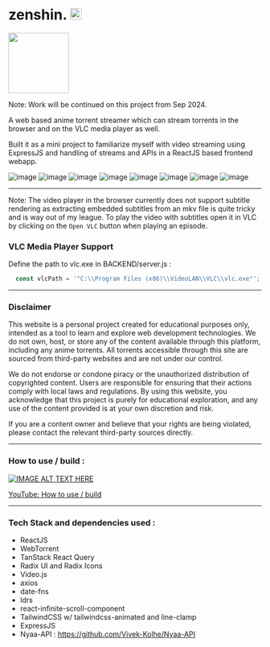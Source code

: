 # zenshin. <img src="https://github.com/user-attachments/assets/87dd28e0-8c0a-43ce-a953-f58c604ccf62" width="23">

<img src="https://github.com/user-attachments/assets/af797fd4-e7ca-428f-82fc-c50d13b9407c" width="120">

Note: Work will be continued on this project from Sep 2024.

A web based anime torrent streamer which can stream torrents in the browser and on the VLC media player as well.

Built it as a mini project to familiarize myself with video streaming using ExpressJS and handling of streams and APIs in a ReactJS based frontend webapp.

![image](https://github.com/user-attachments/assets/dad59995-f2e5-4a27-b933-d16c762bbe42)
![image](https://github.com/user-attachments/assets/9abe8f0f-3eef-405c-b595-924cd2276b6b)
![image](https://github.com/user-attachments/assets/5b2f79f7-85a4-4532-b5af-e1f3e5eeeb71)
![image](https://github.com/user-attachments/assets/4e3ec7cf-2fec-4c1c-8a1d-d07dfbda2f53)
![image](https://github.com/user-attachments/assets/bec74950-27c7-4b1a-ac7c-974e6d699739)
![image](https://github.com/user-attachments/assets/e9baf709-dc2a-4b90-95b2-ff4dcfdd986d)
![image](https://github.com/user-attachments/assets/1341c03b-0674-4d70-be95-e4d1bff3119e)
![image](https://github.com/user-attachments/assets/ab95917b-11f5-4f02-a73f-43cfa2afc40f)

---

Note: The video player in the browser currently does not support subtitle rendering as extracting embedded subtitles from an mkv file is quite tricky and is way out of my league. To play the video with subtitles open it in VLC by clicking on the `Open VLC` button when playing an episode.

### VLC Media Player Support
Define the path to vlc.exe in BACKEND/server.js : 

```js
  const vlcPath = '"C:\\Program Files (x86)\\VideoLAN\\VLC\\vlc.exe"'; // Adjust this path as needed
```

---

### Disclaimer

This website is a personal project created for educational purposes only, intended as a tool to learn and explore web development technologies. We do not own, host, or store any of the content available through this platform, including any anime torrents. All torrents accessible through this site are sourced from third-party websites and are not under our control.

We do not endorse or condone piracy or the unauthorized distribution of copyrighted content. Users are responsible for ensuring that their actions comply with local laws and regulations. By using this website, you acknowledge that this project is purely for educational exploration, and any use of the content provided is at your own discretion and risk.

If you are a content owner and believe that your rights are being violated, please contact the relevant third-party sources directly.

---

### How to use / build : 

[![IMAGE ALT TEXT HERE](https://img.youtube.com/vi/DiVczJ92sAU/0.jpg)](https://www.youtube.com/watch?v=DiVczJ92sAU)

[YouTube: How to use / build](https://youtu.be/DiVczJ92sAU?si=NvqnDvXE_LW7EHW8)

---

### Tech Stack and dependencies used :
- ReactJS
- WebTorrent
- TanStack React Query
- Radix UI and Radix Icons
- Video.js
- axios
- date-fns
- ldrs
- react-infinite-scroll-component
- TailwindCSS w/ tailwindcss-animated and line-clamp
- ExpressJS
- Nyaa-API : https://github.com/Vivek-Kolhe/Nyaa-API
